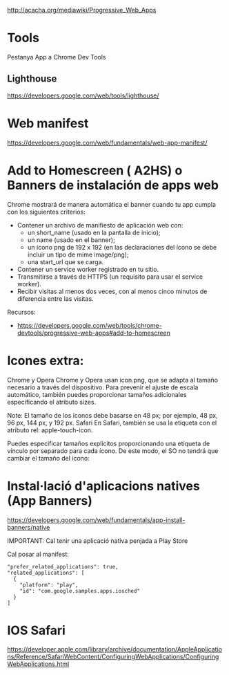 http://acacha.org/mediawiki/Progressive_Web_Apps

# Tools

Pestanya App a Chrome Dev Tools

## Lighthouse

https://developers.google.com/web/tools/lighthouse/

# Web manifest

https://developers.google.com/web/fundamentals/web-app-manifest/

# Add to Homescreen ( A2HS) o Banners de instalación de apps web

Chrome mostrará de manera automática el banner cuando tu app cumpla con los siguientes criterios:

- Contener un archivo de manifiesto de aplicación web con:
  - un short_name (usado en la pantalla de inicio);
  - un name (usado en el banner);
  - un ícono png de 192 x 192 (en las declaraciones del ícono se debe incluir un tipo de mime image/png);
  - una start_url que se carga.
- Contener un service worker registrado en tu sitio.
- Transmitirse a través de HTTPS (un requisito para usar el service worker).
- Recibir visitas al menos dos veces, con al menos cinco minutos de diferencia entre las visitas.


Recursos:
- https://developers.google.com/web/tools/chrome-devtools/progressive-web-apps#add-to-homescreen
# Icones extra:

<!-- icon in the highest resolution we need it for -->
<link rel="icon" sizes="192x192" href="icon.png">

<!-- reuse same icon for Safari -->
<link rel="apple-touch-icon" href="ios-icon.png">

<!-- multiple icons for IE -->
<meta name="msapplication-square310x310logo" content="icon_largetile.png">
Chrome y Opera
Chrome y Opera usan icon.png, que se adapta al tamaño necesario a través del dispositivo. Para prevenir el ajuste de escala automático, también puedes proporcionar tamaños adicionales especificando el atributo sizes.

Note: El tamaño de los íconos debe basarse en 48 px; por ejemplo, 48 px, 96 px, 144 px, y 192 px.
Safari
En Safari, también se usa la etiqueta <link> con el atributo rel: apple-touch-icon.

Puedes especificar tamaños explícitos proporcionando una etiqueta de vínculo por separado para cada ícono. De este modo, el SO no tendrá que cambiar el tamaño del icono:

<link rel="apple-touch-icon" href="touch-icon-iphone.png">
<link rel="apple-touch-icon" sizes="76x76" href="touch-icon-ipad.png">
<link rel="apple-touch-icon" sizes="120x120" href="touch-icon-iphone-retina.png">
<link rel="apple-touch-icon" sizes="152x152" href="touch-icon-ipad-retina.png">

# Instal·lació d'aplicacions natives (App Banners)

https://developers.google.com/web/fundamentals/app-install-banners/native

IMPORTANT: Cal tenir una aplicació nativa penjada a Play Store

Cal posar al manifest:

```
"prefer_related_applications": true,
"related_applications": [
  {
    "platform": "play",
    "id": "com.google.samples.apps.iosched"
  }
]
```

# IOS Safari

https://developer.apple.com/library/archive/documentation/AppleApplications/Reference/SafariWebContent/ConfiguringWebApplications/ConfiguringWebApplications.html
